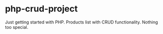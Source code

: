 # php-crud-project

Just getting started with PHP. Products list with CRUD functionality. Nothing too special.
